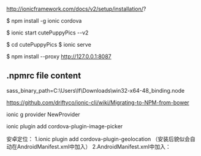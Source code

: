 http://ionicframework.com/docs/v2/setup/installation/?

$ npm install -g ionic cordova

$ ionic start cutePuppyPics --v2

$ cd cutePuppyPics
$ ionic serve

$ npm install --proxy http://127.0.0.1:8087

## .npmrc file content
sass_binary_path=C:\Users\lf\Downloads\win32-x64-48_binding.node

https://github.com/driftyco/ionic-cli/wiki/Migrating-to-NPM-from-bower


ionic g provider NewProvider

ionic plugin add cordova-plugin-image-picker  

安卓定位：
1.ionic plugin add cordova-plugin-geolocation  （安装后貌似会自动在AndroidManifest.xml中加入<uses-feature android:name="android.hardware.location.gps" />）
2.AndroidManifest.xml中加入：
    <uses-permission android:name="android.permission.ACCESS_COARSE_LOCATION" />
    <uses-permission android:name="android.permission.ACCESS_FINE_LOCATION" />
    <uses-permission android:name="android.permission.ACCESS_NETWORK_STATE" />
    <uses-permission android:name="android.permission.ACCESS_WIFI_STATE" />
    <uses-permission android:name="android.permission.CHANGE_WIFI_STATE" />
    <uses-permission android:name="android.permission.INTERNET" />
    <uses-permission android:name="android.permission.READ_PHONE_STATE" />
    <uses-permission android:name="android.permission.WRITE_EXTERNAL_STORAGE" />
    <uses-permission android:name="android.permission.ACCESS_LOCATION_EXTRA_COMMANDS" />
    <uses-permission android:name="android.permission.BLUETOOTH" />
    <uses-permission android:name="android.permission.BLUETOOTH_ADMIN" />